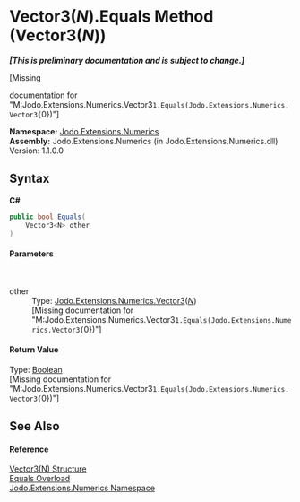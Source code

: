 # Vector3(*N*).Equals Method (Vector3(*N*))
 _**\[This is preliminary documentation and is subject to change.\]**_

\[Missing <summary> documentation for "M:Jodo.Extensions.Numerics.Vector3`1.Equals(Jodo.Extensions.Numerics.Vector3{`0})"\]

**Namespace:**&nbsp;<a href="N_Jodo_Extensions_Numerics">Jodo.Extensions.Numerics</a><br />**Assembly:**&nbsp;Jodo.Extensions.Numerics (in Jodo.Extensions.Numerics.dll) Version: 1.1.0.0

## Syntax

**C#**<br />
``` C#
public bool Equals(
	Vector3<N> other
)
```


#### Parameters
&nbsp;<dl><dt>other</dt><dd>Type: <a href="T_Jodo_Extensions_Numerics_Vector3_1">Jodo.Extensions.Numerics.Vector3</a>(<a href="T_Jodo_Extensions_Numerics_Vector3_1">*N*</a>)<br />\[Missing <param name="other"/> documentation for "M:Jodo.Extensions.Numerics.Vector3`1.Equals(Jodo.Extensions.Numerics.Vector3{`0})"\]</dd></dl>

#### Return Value
Type: <a href="https://docs.microsoft.com/dotnet/api/system.boolean" target="_blank" rel="noopener noreferrer">Boolean</a><br />\[Missing <returns> documentation for "M:Jodo.Extensions.Numerics.Vector3`1.Equals(Jodo.Extensions.Numerics.Vector3{`0})"\]

## See Also


#### Reference
<a href="T_Jodo_Extensions_Numerics_Vector3_1">Vector3(N) Structure</a><br /><a href="Overload_Jodo_Extensions_Numerics_Vector3_1_Equals">Equals Overload</a><br /><a href="N_Jodo_Extensions_Numerics">Jodo.Extensions.Numerics Namespace</a><br />